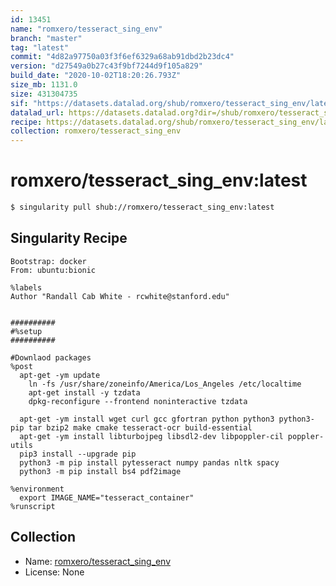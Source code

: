 ```yaml
---
id: 13451
name: "romxero/tesseract_sing_env"
branch: "master"
tag: "latest"
commit: "4d82a97750a03f3f6ef6329a68ab91dbd2b23dc4"
version: "d27549a0b27c43f9bf7244d9f105a829"
build_date: "2020-10-02T18:20:26.793Z"
size_mb: 1131.0
size: 431304735
sif: "https://datasets.datalad.org/shub/romxero/tesseract_sing_env/latest/2020-10-02-4d82a977-d27549a0/d27549a0b27c43f9bf7244d9f105a829.sif"
datalad_url: https://datasets.datalad.org?dir=/shub/romxero/tesseract_sing_env/latest/2020-10-02-4d82a977-d27549a0/
recipe: https://datasets.datalad.org/shub/romxero/tesseract_sing_env/latest/2020-10-02-4d82a977-d27549a0/Singularity
collection: romxero/tesseract_sing_env
---
```


# romxero/tesseract_sing_env:latest

```bash
$ singularity pull shub://romxero/tesseract_sing_env:latest
```

## Singularity Recipe

```singularity
Bootstrap: docker
From: ubuntu:bionic

%labels
Author "Randall Cab White - rcwhite@stanford.edu"


##########
#%setup
##########

#Downlaod packages
%post
  apt-get -ym update
    ln -fs /usr/share/zoneinfo/America/Los_Angeles /etc/localtime
    apt-get install -y tzdata
    dpkg-reconfigure --frontend noninteractive tzdata

  apt-get -ym install wget curl gcc gfortran python python3 python3-pip tar bzip2 make cmake tesseract-ocr build-essential
  apt-get -ym install libturbojpeg libsdl2-dev libpoppler-cil poppler-utils
  pip3 install --upgrade pip
  python3 -m pip install pytesseract numpy pandas nltk spacy
  python3 -m pip install bs4 pdf2image

%environment
  export IMAGE_NAME="tesseract_container"
%runscript
```

## Collection

 - Name: [romxero/tesseract_sing_env](https://github.com/romxero/tesseract_sing_env)
 - License: None

